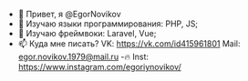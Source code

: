 - 👋 Привет, я @EgorNovikov
- 👀 Изучаю языки программирования: PHP, JS;
- 🗻 Изучаю фреймвоки: Laravel, Vue;
- 📫 Куда мне писать? 
 VK: https://vk.com/id415961801
 Mail: egor.novikov.1979@mail.ru
 -🔥 Inst: https://www.instagram.com/egoriynovikov/


<!---
EgorNovikovDm/EgorNovikovDm is a ✨ special ✨ repository because its `README.md` (this file) appears on your GitHub profile.
You can click the Preview link to take a look at your changes.
--->
